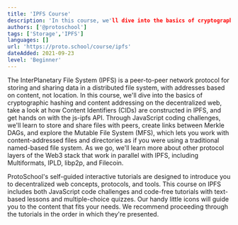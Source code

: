 ```yaml
---
title: 'IPFS Course'
description: 'In this course, we'll dive into the basics of cryptographic hashing and content addressing on the decentralized web with IPFS'
authors: ['@protoschool']
tags: ['Storage','IPFS']
languages: []
url: 'https://proto.school/course/ipfs'
dateAdded: 2021-09-23
level: 'Beginner'
---
```


The InterPlanetary File System (IPFS) is a peer-to-peer network protocol for storing and sharing data in a distributed file system, with addresses based on content, not location. In this course, we'll dive into the basics of cryptographic hashing and content addressing on the decentralized web, take a look at how Content Identifiers (CIDs) are constructed in IPFS, and get hands on with the js-ipfs API. Through JavaScript coding challenges, we'll learn to store and share files with peers, create links between Merkle DAGs, and explore the Mutable File System (MFS), which lets you work with content-addressed files and directories as if you were using a traditional named-based file system. As we go, we'll learn more about other protocol layers of the Web3 stack that work in parallel with IPFS, including Multiformats, IPLD, libp2p, and Filecoin.

ProtoSchool's self-guided interactive tutorials are designed to introduce you to decentralized web concepts, protocols, and tools. This course on IPFS includes both JavaScript code challenges and code-free tutorials with text-based lessons and multiple-choice quizzes. Our handy little icons will guide you to the content that fits your needs. We recommend proceeding through the tutorials in the order in which they're presented.